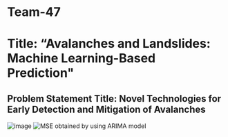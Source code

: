 # Team-47
# Title: “Avalanches and Landslides: Machine Learning-Based Prediction" 
## Problem Statement Title: Novel Technologies for Early Detection and Mitigation of Avalanches
![image](https://github.com/ITER-SIH/Team-47/assets/99968662/5c48d2a5-5f41-468b-a74f-42ad353e793e)
![MSE obtained by using ARIMA model](https://github.com/ITER-SIH/Team-47/assets/114322228/56359f26-9085-47ea-8014-bb54f167db89)



